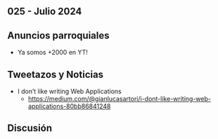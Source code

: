 025 - Julio 2024
--

## Anuncios parroquiales
* Ya somos +2000 en YT!

## Tweetazos y Noticias
* I don’t like writing Web Applications
  * https://medium.com/@gianlucasartori/i-dont-like-writing-web-applications-80bb86841248


## Discusión


